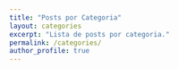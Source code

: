 ```yaml
---
title: "Posts por Categoria"
layout: categories
excerpt: "Lista de posts por categoria."
permalink: /categories/
author_profile: true
---
```

